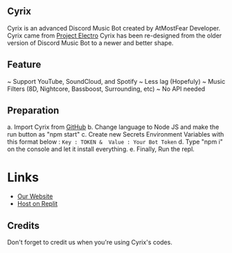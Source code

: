 ## Cyrix
Cyrix is an advanced Discord Music Bot created by AtMostFear Developer. Cyrix came from [Project Electro](https://sites.google.com/view/atmostfeardevelopersite/project/project-electro)
Cyrix has been re-designed from the older version of Discord Music Bot to a newer and better shape.

## Feature
~ Support YouTube, SoundCloud, and Spotify
~ Less lag (Hopefuly)
~ Music Filters (8D, Nightcore, Bassboost, Surrounding, etc)
~ No API needed

## Preparation
a. Import Cyrix from [GitHub](https://github.com/RayZenYTBE/Discord-AdvancedMusicBot/)
b. Change language to Node JS and make the run button as "npm start"
c. Create new Secrets Environment Variables with this format below :
`Key : TOKEN & 
Value : Your Bot Token`
d. Type "npm i" on the console and let it install everything.
e. Finally, Run the repl.

# Links
- [Our Website](https://sites.google.com/view/atmostfeardevelopersite)
- [Host on Replit](https://replit.com/github/RayZenYTBE/Cyrix)

## Credits
Don't forget to credit us when you're using Cyrix's codes. 
